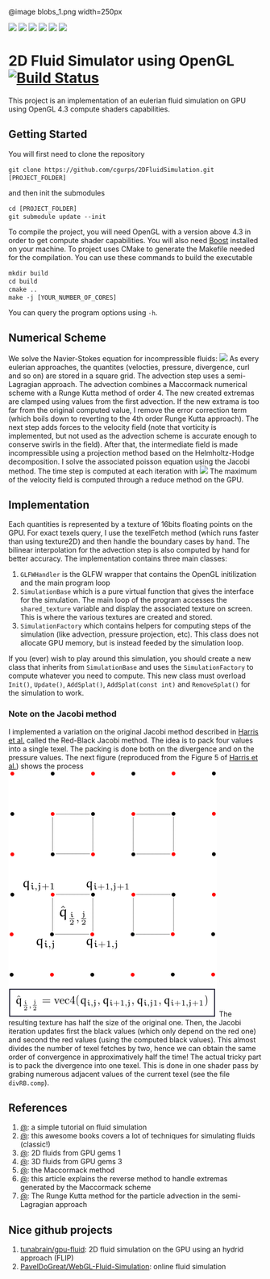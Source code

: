 @image blobs_1.png width=250px

![](blobs_1.png)
![](blobs_2.png)
![](blobs_3.png)
![](smoke_1.png)
![](smoke_2.png)
![](smoke_3.png)

# 2D Fluid Simulator using OpenGL [![Build Status](https://travis-ci.org/cgurps/2DFluidSimulation.svg?branch=master)](https://travis-ci.org/cgurps/2DFluidSimulation)

This project is an implementation of an eulerian fluid simulation on GPU using OpenGL 4.3 compute shaders capabilities.

## Getting Started
You will first need to clone the repository
```
git clone https://github.com/cgurps/2DFluidSimulation.git [PROJECT_FOLDER]
```
and then init the submodules
```
cd [PROJECT_FOLDER]
git submodule update --init
```
To compile the project, you will need OpenGL with a version above 4.3 in order to get compute shader capabilities. You will also need [Boost](https://www.boost.org/) installed on your machine. To project uses CMake to generate the Makefile needed for the compilation. You can use these commands to build the executable

```
mkdir build
cd build
cmake ..
make -j [YOUR_NUMBER_OF_CORES]
```

You can query the program options using `-h`.

## Numerical Scheme
We solve the Navier-Stokes equation for incompressible fluids:
![](NS.png)
As every eulerian approaches, the quantites (velocties, pressure, divergence, curl and so on) are stored in a square grid. 
The advection step uses a semi-Lagragian approach. The advection combines a Maccormack numerical scheme with a Runge Kutta method of order 4. 
The new created extremas are clamped using values from the first advection. If the new extrama is too far from the original computed value, 
I remove the error correction term (which boils down to reverting to the 4th order Runge Kutta approach). 
The next step adds forces to the velocity field (note that vorticity is implemented, but not used as the advection scheme is accurate 
enough to conserve swirls in the field). After that, the intermediate field is made incompressible using a projection method based on the Helmholtz-Hodge decomposition. I solve the associated poisson equation using the Jacobi method. The time step is computed at each iteration with
![](CLF.png)
The maximum of the velocity field is computed through a reduce method on the GPU.

## Implementation
Each quantities is represented by a texture of 16bits floating points on the GPU. For exact texels query, I use the texelFetch method (which runs faster than using texture2D) and then handle the boundary cases by hand. The bilinear interpolation for the advection step is also computed by hand for better accuracy. The implementation contains three main classes:
1. `GLFWHandler` is the GLFW wrapper that contains the OpenGL initilization and the main program loop
2. `SimulationBase` which is a pure virtual function that gives the interface for the simulation. 
The main loop of the program accesses the `shared_texture` variable and display the associated texture on screen. This is where the various textures are created and stored.
3. `SimulationFactory` which contains helpers for computing steps of the simulation (like advection, pressure projection, etc). This class does not allocate GPU memory, but is instead feeded by the simulation loop.

If you (ever) wish to play around this simulation, you should create a new class that inherits from `SimulationBase` and uses the `SimulationFactory` to compute whatever you need to compute. This new class must overload `Init()`, `Update()`, `AddSplat()`, `AddSplat(const int)` and `RemoveSplat()` for the simulation to work.

### Note on the Jacobi method
I implemented a variation on the original Jacobi method described in [Harris et al.](https://users.cg.tuwien.ac.at/bruckner/ss2004/seminar/A3b/Harris2003%20-%20Simulation%20of%20Cloud%20Dynamics%20on%20Graphics%20Hardware.pdf) called the Red-Black Jacobi method. The idea is to pack four values into a single texel. The packing is done both on the divergence and on the pressure values. The next figure (reproduced from the Figure 5 of [Harris et al.](https://users.cg.tuwien.ac.at/bruckner/ss2004/seminar/A3b/Harris2003%20-%20Simulation%20of%20Cloud%20Dynamics%20on%20Graphics%20Hardware.pdf)) shows the process
![](images/RB.png)
The resulting texture has half the size of the original one. Then, the Jacobi iteration updates 
first the black values (which only depend on the red one) and second the red values (using the computed black values). 
This almost divides the number of texel fetches by two, hence we can obtain the same order of convergence in approximatively half the time! The actual tricky part is to pack the divergence into one texel. This is done in one shader pass by grabing numerous adjacent values of the current texel (see the file <code>divRB.comp</code>).

## References
1. [@](http://jamie-wong.com/2016/08/05/webgl-fluid-simulation/): a simple tutorial on fluid simulation
2. [@](https://www.cs.ubc.ca/~rbridson/fluidsimulation/fluids_notes.pdf): this awesome books covers a lot of techniques for simulating fluids (classic!)
3. [@](https://cg.informatik.uni-freiburg.de/intern/seminar/gridFluids_GPU_Gems.pdf): 2D fluids from GPU gems 1
4. [@](https://www.cs.cmu.edu/~kmcrane/Projects/GPUFluid/): 3D fluids from GPU gems 3
5. [@](http://physbam.stanford.edu/~fedkiw/papers/stanford2006-09.pdf): the Maccormack method
6. [@](https://pdfs.semanticscholar.org/e1b5/f19526125df4de425f00f74a5271898e3258.pdf): this article explains the reverse method to handle extremas generated by the Maccormack scheme
7. [@](https://en.wikipedia.org/wiki/Runge%E2%80%93Kutta_methods): The Runge Kutta method for the particle advection in the semi-Lagragian approach

## Nice github projects
1. [tunabrain/gpu-fluid](https://github.com/tunabrain/gpu-fluid): 2D fluid simulation on the GPU using an hydrid approach (FLIP)
2. [PavelDoGreat/WebGL-Fluid-Simulation](https://github.com/PavelDoGreat/WebGL-Fluid-Simulation): online fluid simulation

